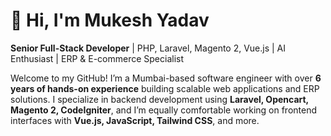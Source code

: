 # 👋 Hi, I'm Mukesh Yadav

**Senior Full-Stack Developer** | PHP, Laravel, Magento 2, Vue.js | AI Enthusiast | ERP & E-commerce Specialist

Welcome to my GitHub! I’m a Mumbai-based software engineer with over **6 years of hands-on experience** building scalable web applications and ERP solutions. I specialize in backend development using **Laravel, Opencart, Magento 2, CodeIgniter**, and I’m equally comfortable working on frontend interfaces with **Vue.js, JavaScript, Tailwind CSS**, and more.

